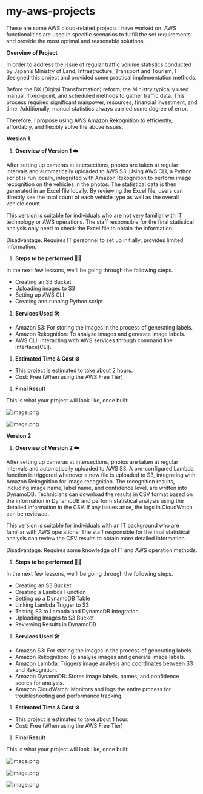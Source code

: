# my-aws-projects
These are some AWS cloud-related projects I have worked on. AWS functionalities are used in specific scenarios to fulfill the set requirements and provide the most optimal and reasonable solutions.

**Overview of Project** 

In order to address the issue of regular traffic volume statistics conducted by Japan’s Ministry of Land, Infrastructure, Transport and Tourism, I designed this project and provided some practical implementation methods.

Before the DX (Digital Transformation) reform, the Ministry typically used manual, fixed-point, and scheduled methods to gather traffic data. This process required significant manpower, resources, financial investment, and time. Additionally, manual statistics always carried some degree of error.

Therefore, I propose using AWS Amazon Rekognition to efficiently, affordably, and flexibly solve the above issues.

**Version 1**

1. **Overview of Version 1 ☁️**

After setting up cameras at intersections, photos are taken at regular intervals and automatically uploaded to AWS S3. Using AWS CLI, a Python script is run locally, integrated with Amazon Rekognition to perform image recognition on the vehicles in the photos. The statistical data is then generated in an Excel file locally. By reviewing the Excel file, users can directly see the total count of each vehicle type as well as the overall vehicle count.

This version is suitable for individuals who are not very familiar with IT technology or AWS operations. The staff responsible for the final statistical analysis only need to check the Excel file to obtain the information.

Disadvantage: Requires IT personnel to set up initially; provides limited information.

1. **Steps to be performed 👩‍💻**

In the next few lessons, we'll be going through the following steps.

- Creating an S3 Bucket
- Uploading images to S3
- Setting up AWS CLI
- Creating and running Python script

1. **Services Used 🛠**
- Amazon S3: For storing the images in the process of generating labels.
- Amazon Rekognition: To analyse images and generate image labels.
- AWS CLI: Interacting with AWS services through command line interface(CLI).

1. **Estimated Time & Cost ⚙️**
- This project is estimated to take about 2 hours.
- Cost: Free (When using the AWS Free Tier)

1. **Final Result**

This is what your project will look like, once built:

![image.png](https://prod-files-secure.s3.us-west-2.amazonaws.com/21bc8cba-42ef-4f88-87f5-0cf74d238728/e03759ad-3041-4d71-9d25-32e0fa286d01/image.png)

![image.png](https://prod-files-secure.s3.us-west-2.amazonaws.com/21bc8cba-42ef-4f88-87f5-0cf74d238728/c3e93cd7-490f-4563-bf58-f43d756dd746/image.png)

**Version 2**

1. **Overview of Version 2 ☁️**

After setting up cameras at intersections, photos are taken at regular intervals and automatically uploaded to AWS S3. A pre-configured Lambda function is triggered whenever a new file is uploaded to S3, integrating with Amazon Rekognition for image recognition. The recognition results, including image name, label name, and confidence level, are written into DynamoDB. Technicians can download the results in CSV format based on the information in DynamoDB and perform statistical analysis using the detailed information in the CSV. If any issues arise, the logs in CloudWatch can be reviewed.

This version is suitable for individuals with an IT background who are familiar with AWS operations. The staff responsible for the final statistical analysis can review the CSV results to obtain more detailed information.

Disadvantage: Requires some knowledge of IT and AWS operation methods.

1. **Steps to be performed 👩‍💻**

In the next few lessons, we'll be going through the following steps.

- Creating an S3 Bucket
- Creating a Lambda Function
- Setting up a DynamoDB Table
- Linking Lambda Trigger to S3
- Testing S3 to Lambda and DynamoDB Integration
- Uploading Images to S3 Bucket
- Reviewing Results in DynamoDB

1. **Services Used 🛠**
- Amazon S3: For storing the images in the process of generating labels.
- Amazon Rekognition: To analyse images and generate image labels.
- Amazon Lambda: Triggers image analysis and coordinates between S3 and Rekognition.
- Amazon DynamoDB: Stores image labels, names, and confidence scores for analysis.
- Amazon CloudWatch: Monitors and logs the entire process for troubleshooting and performance tracking.

1. **Estimated Time & Cost ⚙️**
- This project is estimated to take about 1 hour.
- Cost: Free (When using the AWS Free Tier)

1. **Final Result**

This is what your project will look like, once built:

![image.png](https://prod-files-secure.s3.us-west-2.amazonaws.com/21bc8cba-42ef-4f88-87f5-0cf74d238728/e03759ad-3041-4d71-9d25-32e0fa286d01/image.png)

![image.png](https://prod-files-secure.s3.us-west-2.amazonaws.com/21bc8cba-42ef-4f88-87f5-0cf74d238728/a53916b9-e5f2-45b3-92fc-20344c70da02/image.png)

![image.png](https://prod-files-secure.s3.us-west-2.amazonaws.com/21bc8cba-42ef-4f88-87f5-0cf74d238728/1e83924d-e716-4f69-9599-00d073cbd5c1/image.png)


